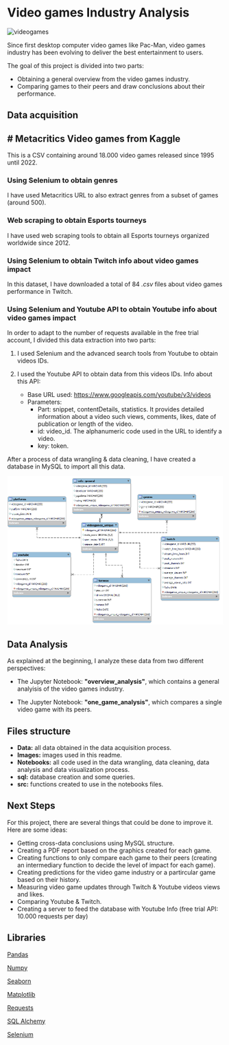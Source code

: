 # Video games Industry Analysis

![videogames]("images\gaming.jpg")

Since first desktop computer video games like Pac-Man, video games industry has been evolving to deliver the best entertainment to users.

The goal of this project is divided into two parts:

- Obtaining a general overview from the video games industry.
- Comparing games to their peers and draw conclusions about their performance.

## Data acquisition

##  # Metacritics Video games from Kaggle

This is a CSV containing around 18.000 video games released since 1995 until 2022.

### Using Selenium to obtain genres

I have used Metacritics URL to also extract genres from a subset of games (around 500).

### Web scraping to obtain Esports tourneys

I have used web scraping tools to obtain all Esports tourneys organized worldwide since 2012.

### Using Selenium to obtain Twitch info about video games impact

In this dataset, I have downloaded a total of 84 *.csv* files about video games performance in Twitch.

### Using Selenium and Youtube API to obtain Youtube info about video games impact

In order to adapt to the number of requests available in the free trial account, I divided this data extraction into two parts:

1. I used Selenium and the advanced search tools from Youtube to obtain videos IDs.

2. I used the Youtube API to obtain data from this videos IDs. Info about this API:
    - Base URL used: https://www.googleapis.com/youtube/v3/videos
    - Parameters:
        - Part: snippet, contentDetails, statistics. It provides detailed information about a video such views, comments, likes, date of publication or length of the video.
        - id: video_id. The alphanumeric code used in the URL to identify a video.
        - key: token.

After a process of data wrangling & data cleaning, I have created a database in MySQL to import all this data.

![Diagram](images/diagram.png)

## Data Analysis

As explained at the beginning, I analyze these data from two different perspectives:

- The Jupyter Notebook: **"overview_analysis"**, which contains a general analyisis of the video games industry.

- The Jupyter Notebook: **"one_game_analysis"**, which compares a single video game with its peers.

## Files structure

- **Data:** all data obtained in the data acquisition process.
- **Images:** images used in this readme.
- **Notebooks:** all code used in the data wrangling, data cleaning, data analysis and data visualization process.
- **sql:** database creation and some queries.
- **src:** functions created to use in the notebooks files.

## Next Steps

For this project, there are several things that could be done to improve it. Here are some ideas:

- Getting cross-data conclusions using MySQL structure.
- Creating a PDF report based on the graphics created for each game.
- Creating functions to only compare each game to their peers (creating an intermediary function to decide the level of impact for each game).
- Creating predictions for the video game industry or a partircular game based on their history.
- Measuring video game updates through Twitch & Youtube videos views and likes.
- Comparing Youtube & Twitch.
- Creating a server to feed the database with Youtube Info (free trial API: 10.000 requests per day)

## Libraries

[Pandas](https://pandas.pydata.org/)

[Numpy](https://numpy.org/doc/)

[Seaborn](https://seaborn.pydata.org/index.html)

[Matplotlib](https://matplotlib.org/3.1.1/contents.html)

[Requests](https://pypi.org/project/requests/2.7.0/)

[SQL Alchemy](https://www.sqlalchemy.org/)

[Selenium](https://www.selenium.dev/)